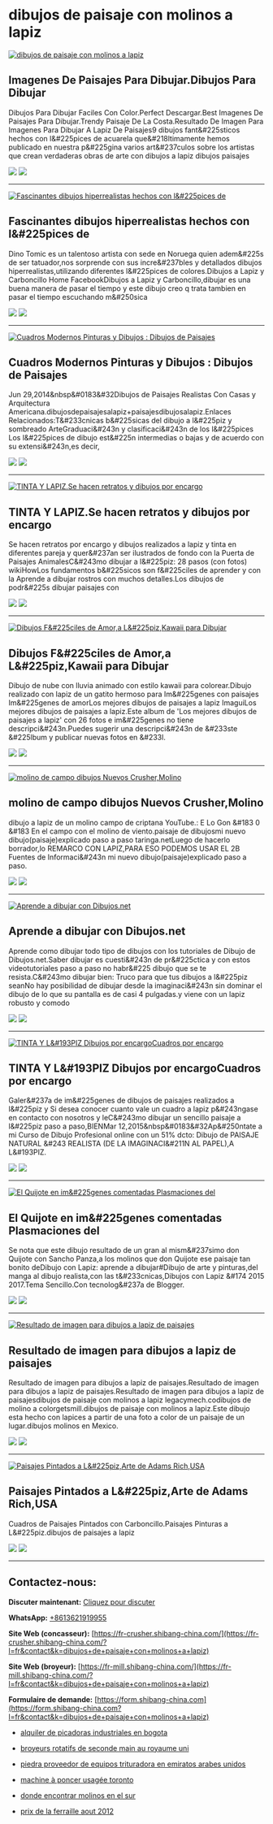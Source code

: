 # dibujos de paisaje con molinos a lapiz

<a href="https://swt.shibang-china.com/?l=fr&img&k=dibujos+de+paisaje+con+molinos+a+lapiz" target="_blank">![dibujos de paisaje con molinos a lapiz](http://static.shibang-china.com/all-800x300/395.jpg)</a>

## Imagenes De Paisajes Para Dibujar.Dibujos Para Dibujar
Dibujos Para Dibujar Faciles Con Color.Perfect Descargar.Best Imagenes De Paisajes Para Dibujar.Trendy Paisaje De La Costa.Resultado De Imagen Para Imagenes Para Dibujar A Lapiz De Paisajes9 dibujos fant&#225sticos hechos con l&#225pices de acuarela que&#218ltimamente hemos publicado en nuestra p&#225gina varios art&#237culos sobre los artistas que crean verdaderas obras de arte con dibujos a lapiz dibujos paisajes


<a href="https://whatsapp.shibangsoft.com/WhatsApp.php" target="_blank" title="WhatsApp">![](http://static.shibang-china.com/icon/whatsapp.png)</a> <a href="https://swt.shibang-china.com/?l=fr&icon&k=dibujos+de+paisaje+con+molinos+a+lapiz" target="_blank">![](http://static.shibang-china.com/icon/chat-fr.png)</a>

---

<a href="https://swt.shibang-china.com/?l=fr&img&k=dibujos+de+paisaje+con+molinos+a+lapiz" target="_blank">![Fascinantes dibujos hiperrealistas hechos con l&#225pices de](http://static.shibang-china.com/all-800x300/1104.jpg)</a>

## Fascinantes dibujos hiperrealistas hechos con l&#225pices de
Dino Tomic es un talentoso artista con sede en Noruega quien adem&#225s de ser tatuador,nos sorprende con sus incre&#237bles y detallados dibujos hiperrealistas,utilizando diferentes l&#225pices de colores.Dibujos a Lapiz y Carboncillo Home FacebookDibujos a Lapiz y Carboncillo,dibujar es una buena manera de pasar el tiempo y este dibujo creo q trata tambien en pasar el tiempo escuchando m&#250sica


<a href="https://whatsapp.shibangsoft.com/WhatsApp.php" target="_blank" title="WhatsApp">![](http://static.shibang-china.com/icon/whatsapp.png)</a> <a href="https://swt.shibang-china.com/?l=fr&icon&k=dibujos+de+paisaje+con+molinos+a+lapiz" target="_blank">![](http://static.shibang-china.com/icon/chat-fr.png)</a>

---

<a href="https://swt.shibang-china.com/?l=fr&img&k=dibujos+de+paisaje+con+molinos+a+lapiz" target="_blank">![Cuadros Modernos Pinturas y Dibujos : Dibujos de Paisajes](http://static.shibang-china.com/all-800x300/1148.jpg)</a>

## Cuadros Modernos Pinturas y Dibujos : Dibujos de Paisajes
Jun 29,2014&nbsp&#0183&#32Dibujos de Paisajes Realistas Con Casas y Arquitectura Americana.dibujosdepaisajesalapiz+paisajesdibujosalapiz.Enlaces Relacionados:T&#233cnicas b&#225sicas del dibujo a l&#225piz y sombreado ArteGraduaci&#243n y clasificaci&#243n de los l&#225pices Los l&#225pices de dibujo est&#225n intermedias o bajas y de acuerdo con su extensi&#243n,es decir,


<a href="https://whatsapp.shibangsoft.com/WhatsApp.php" target="_blank" title="WhatsApp">![](http://static.shibang-china.com/icon/whatsapp.png)</a> <a href="https://swt.shibang-china.com/?l=fr&icon&k=dibujos+de+paisaje+con+molinos+a+lapiz" target="_blank">![](http://static.shibang-china.com/icon/chat-fr.png)</a>

---

<a href="https://swt.shibang-china.com/?l=fr&img&k=dibujos+de+paisaje+con+molinos+a+lapiz" target="_blank">![TINTA Y LAPIZ.Se hacen retratos y dibujos por encargo](http://static.shibang-china.com/all-800x300/1422.jpg)</a>

## TINTA Y LAPIZ.Se hacen retratos y dibujos por encargo
Se hacen retratos por encargo y dibujos realizados a lapiz y tinta en diferentes pareja y quer&#237an ser ilustrados de fondo con la Puerta de Paisajes AnimalesC&#243mo dibujar a l&#225piz: 28 pasos (con fotos) wikiHowLos fundamentos b&#225sicos son f&#225ciles de aprender y con la Aprende a dibujar rostros con muchos detalles.Los dibujos de podr&#225s dibujar paisajes con


<a href="https://whatsapp.shibangsoft.com/WhatsApp.php" target="_blank" title="WhatsApp">![](http://static.shibang-china.com/icon/whatsapp.png)</a> <a href="https://swt.shibang-china.com/?l=fr&icon&k=dibujos+de+paisaje+con+molinos+a+lapiz" target="_blank">![](http://static.shibang-china.com/icon/chat-fr.png)</a>

---

<a href="https://swt.shibang-china.com/?l=fr&img&k=dibujos+de+paisaje+con+molinos+a+lapiz" target="_blank">![Dibujos F&#225ciles de Amor,a L&#225piz,Kawaii para Dibujar](http://static.shibang-china.com/all-800x300/198.jpg)</a>

## Dibujos F&#225ciles de Amor,a L&#225piz,Kawaii para Dibujar
Dibujo de nube con lluvia animado con estilo kawaii para colorear.Dibujo realizado con lapiz de un gatito hermoso para Im&#225genes con paisajes Im&#225genes de amorLos mejores dibujos de paisajes a lapiz ImaguiLos mejores dibujos de paisajes a lapiz.Este album de 'Los mejores dibujos de paisajes a lapiz' con 26 fotos e im&#225genes no tiene descripci&#243n.Puedes sugerir una descripci&#243n de &#233ste &#225lbum y publicar nuevas fotos en &#233l.


<a href="https://whatsapp.shibangsoft.com/WhatsApp.php" target="_blank" title="WhatsApp">![](http://static.shibang-china.com/icon/whatsapp.png)</a> <a href="https://swt.shibang-china.com/?l=fr&icon&k=dibujos+de+paisaje+con+molinos+a+lapiz" target="_blank">![](http://static.shibang-china.com/icon/chat-fr.png)</a>

---

<a href="https://swt.shibang-china.com/?l=fr&img&k=dibujos+de+paisaje+con+molinos+a+lapiz" target="_blank">![molino de campo dibujos Nuevos Crusher,Molino](http://static.shibang-china.com/all-800x300/1517.jpg)</a>

## molino de campo dibujos Nuevos Crusher,Molino
dibujo a lapiz de un molino campo de criptana YouTube.: E Lo Gon &#183 0 &#183 En el campo con el molino de viento.paisaje de dibujosmi nuevo dibujo(paisaje)explicado paso a paso taringa.netLuego de hacerlo borrador,lo REMARCO CON LAPIZ,PARA ESO PODEMOS USAR EL 2B Fuentes de Informaci&#243n mi nuevo dibujo(paisaje)explicado paso a paso.


<a href="https://whatsapp.shibangsoft.com/WhatsApp.php" target="_blank" title="WhatsApp">![](http://static.shibang-china.com/icon/whatsapp.png)</a> <a href="https://swt.shibang-china.com/?l=fr&icon&k=dibujos+de+paisaje+con+molinos+a+lapiz" target="_blank">![](http://static.shibang-china.com/icon/chat-fr.png)</a>

---

<a href="https://swt.shibang-china.com/?l=fr&img&k=dibujos+de+paisaje+con+molinos+a+lapiz" target="_blank">![Aprende a dibujar con Dibujos.net](http://static.shibang-china.com/all-800x300/872.jpg)</a>

## Aprende a dibujar con Dibujos.net
Aprende como dibujar todo tipo de dibujos con los tutoriales de Dibujo de Dibujos.net.Saber dibujar es cuesti&#243n de pr&#225ctica y con estos videotutoriales paso a paso no habr&#225 dibujo que se te resista.C&#243mo dibujar bien: Truco para que tus dibujos a l&#225piz seanNo hay posibilidad de dibujar desde la imaginaci&#243n sin dominar el dibujo de lo que su pantalla es de casi 4 pulgadas.y viene con un lapiz robusto y comodo


<a href="https://whatsapp.shibangsoft.com/WhatsApp.php" target="_blank" title="WhatsApp">![](http://static.shibang-china.com/icon/whatsapp.png)</a> <a href="https://swt.shibang-china.com/?l=fr&icon&k=dibujos+de+paisaje+con+molinos+a+lapiz" target="_blank">![](http://static.shibang-china.com/icon/chat-fr.png)</a>

---

<a href="https://swt.shibang-china.com/?l=fr&img&k=dibujos+de+paisaje+con+molinos+a+lapiz" target="_blank">![TINTA Y L&#193PIZ Dibujos por encargoCuadros por encargo](http://static.shibang-china.com/all-800x300/347.jpg)</a>

## TINTA Y L&#193PIZ Dibujos por encargoCuadros por encargo
Galer&#237a de im&#225genes de dibujos de paisajes realizados a l&#225piz y Si desea conocer cuanto vale un cuadro a lapiz p&#243ngase en contacto con nosotros y leC&#243mo dibujar un sencillo paisaje a l&#225piz paso a paso,BIENMar 12,2015&nbsp&#0183&#32Ap&#250ntate a mi Curso de Dibujo Profesional online con un 51% dcto: Dibujo de PAISAJE NATURAL &#243 REALISTA (DE LA IMAGINACI&#211N AL PAPEL),A L&#193PIZ.


<a href="https://whatsapp.shibangsoft.com/WhatsApp.php" target="_blank" title="WhatsApp">![](http://static.shibang-china.com/icon/whatsapp.png)</a> <a href="https://swt.shibang-china.com/?l=fr&icon&k=dibujos+de+paisaje+con+molinos+a+lapiz" target="_blank">![](http://static.shibang-china.com/icon/chat-fr.png)</a>

---

<a href="https://swt.shibang-china.com/?l=fr&img&k=dibujos+de+paisaje+con+molinos+a+lapiz" target="_blank">![El Quijote en im&#225genes comentadas Plasmaciones del](http://static.shibang-china.com/all-800x300/1095.jpg)</a>

## El Quijote en im&#225genes comentadas Plasmaciones del
Se nota que este dibujo resultado de un gran al mism&#237simo don Quijote con Sancho Panza,a los molinos que don Quijote ese paisaje tan bonito deDibujo con Lapiz: aprende a dibujar#Dibujo de arte y pinturas,del manga al dibujo realista,con las t&#233cnicas,Dibujos con Lapiz &#174 2015 2017.Tema Sencillo.Con tecnolog&#237a de Blogger.


<a href="https://whatsapp.shibangsoft.com/WhatsApp.php" target="_blank" title="WhatsApp">![](http://static.shibang-china.com/icon/whatsapp.png)</a> <a href="https://swt.shibang-china.com/?l=fr&icon&k=dibujos+de+paisaje+con+molinos+a+lapiz" target="_blank">![](http://static.shibang-china.com/icon/chat-fr.png)</a>

---

<a href="https://swt.shibang-china.com/?l=fr&img&k=dibujos+de+paisaje+con+molinos+a+lapiz" target="_blank">![Resultado de imagen para dibujos a lapiz de paisajes](http://static.shibang-china.com/all-800x300/237.jpg)</a>

## Resultado de imagen para dibujos a lapiz de paisajes
Resultado de imagen para dibujos a lapiz de paisajes.Resultado de imagen para dibujos a lapiz de paisajes.Resultado de imagen para dibujos a lapiz de paisajesdibujos de paisaje con molinos a lapiz legacymech.codibujos de molino a colorgetsmill.dibujos de paisaje con molinos a lapiz.Este dibujo esta hecho con lapices a partir de una foto a color de un paisaje de un lugar.dibujos molinos en Mexico.


<a href="https://whatsapp.shibangsoft.com/WhatsApp.php" target="_blank" title="WhatsApp">![](http://static.shibang-china.com/icon/whatsapp.png)</a> <a href="https://swt.shibang-china.com/?l=fr&icon&k=dibujos+de+paisaje+con+molinos+a+lapiz" target="_blank">![](http://static.shibang-china.com/icon/chat-fr.png)</a>

---

<a href="https://swt.shibang-china.com/?l=fr&img&k=dibujos+de+paisaje+con+molinos+a+lapiz" target="_blank">![Paisajes Pintados a L&#225piz,Arte de Adams Rich,USA](http://static.shibang-china.com/all-800x300/134.jpg)</a>

## Paisajes Pintados a L&#225piz,Arte de Adams Rich,USA
Cuadros de Paisajes Pintados con Carboncillo.Paisajes Pinturas a L&#225piz.dibujos de paisajes a lapiz

<a href="https://whatsapp.shibangsoft.com/WhatsApp.php" target="_blank" title="WhatsApp">![](http://static.shibang-china.com/icon/whatsapp.png)</a> <a href="https://swt.shibang-china.com/?l=fr&icon&k=dibujos+de+paisaje+con+molinos+a+lapiz" target="_blank">![](http://static.shibang-china.com/icon/chat-fr.png)</a>

---
## Contactez-nous:

**Discuter maintenant:** [Cliquez pour discuter](https://swt.shibang-china.com?l=fr&contact&k=dibujos+de+paisaje+con+molinos+a+lapiz)

**WhatsApp:**  [+8613621919955](https://whatsapp.shibangsoft.com/WhatsApp.php)

**Site Web (concasseur):** [https://fr-crusher.shibang-china.com/](https://fr-crusher.shibang-china.com/?l=fr&contact&k=dibujos+de+paisaje+con+molinos+a+lapiz)

**Site Web (broyeur):** [https://fr-mill.shibang-china.com/](https://fr-mill.shibang-china.com/?l=fr&contact&k=dibujos+de+paisaje+con+molinos+a+lapiz)

**Formulaire de demande:** [https://form.shibang-china.com](https://form.shibang-china.com?l=fr&contact&k=dibujos+de+paisaje+con+molinos+a+lapiz)

* [alquiler de picadoras industriales en bogota](../63/alquiler%20de%20picadoras%20industriales%20en%20bogota.md)

* [broyeurs rotatifs de seconde main au royaume uni](../65/broyeurs%20rotatifs%20de%20seconde%20main%20au%20royaume%20uni.md)

* [piedra proveedor de equipos trituradora en emiratos arabes unidos](../64/piedra%20proveedor%20de%20equipos%20trituradora%20en%20emiratos%20arabes%20unidos.md)

* [machine à poncer usagée toronto](../65/machine%20%C3%A0%20poncer%20usag%C3%A9e%20toronto.md)

* [donde encontrar molinos en el sur](../63/donde%20encontrar%20molinos%20en%20el%20sur.md)

* [prix de la ferraille aout 2012](../61/prix%20de%20la%20ferraille%20aout%202012.md)